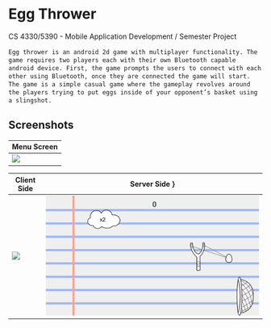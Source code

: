 # Egg Thrower
CS 4330/5390 - Mobile Application Development / Semester Project
```
Egg thrower is an android 2d game with multiplayer functionality. The game requires two players each with their own Bluetooth capable android device. First, the game prompts the users to connect with each other using Bluetooth, once they are connected the game will start. The game is a simple casual game where the gameplay revolves around the players trying to put eggs inside of your opponent’s basket using a slingshot.
```

## Screenshots
| Menu Screen |
| ---------------------------- |
| ![](screenshots/ss1.gif?raw=true) |

| Client Side | Server Side }
| ---------------------------- | -------------------------------- |
| ![](screenshots/ss2.gif?raw=true) | ![](screenshots/ss3.png?raw=true) |